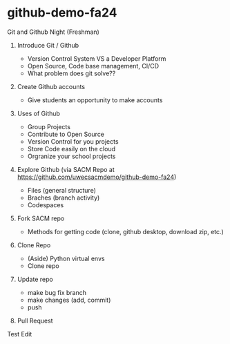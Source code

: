 # github-demo-fa24

Git and Github Night (Freshman)

1. Introduce Git / Github
    - Version Control System VS a Developer Platform
    - Open Source, Code base management, CI/CD
    - What problem does git solve??

2. Create Github accounts 
    - Give students an opportunity to make accounts

3. Uses of Github
    - Group Projects
    - Contribute to Open Source
    - Version Control for you projects
    - Store Code easily on the cloud
    - Orgranize your school projects

2. Explore Github (via SACM Repo at https://github.com/uwecsacmdemo/github-demo-fa24)
    - Files (general structure)
    - Braches (branch activity)
    - Codespaces

3. Fork SACM repo 
    - Methods for getting code (clone, github desktop, download zip, etc.)

4. Clone Repo
    - (Aside) Python virtual envs
    - Clone repo

5. Update repo 
    - make bug fix branch
    - make changes (add, commit)
    - push

6. Pull Request

Test Edit
